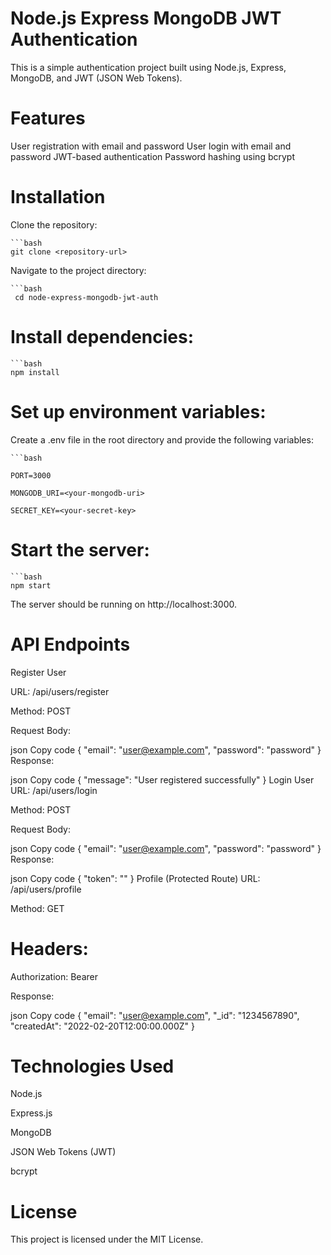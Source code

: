 # Node.js Express MongoDB JWT Authentication

This is a simple authentication project built using Node.js, Express, MongoDB, and JWT (JSON Web Tokens).

# Features
User registration with email and password
User login with email and password
JWT-based authentication
Password hashing using bcrypt

# Installation

Clone the repository:

    ```bash
    git clone <repository-url>


Navigate to the project directory:

    ```bash
     cd node-express-mongodb-jwt-auth


# Install dependencies:

    ```bash
    npm install


# Set up environment variables:

Create a .env file in the root directory and provide the following variables:


    ```bash 

    PORT=3000

    MONGODB_URI=<your-mongodb-uri>

    SECRET_KEY=<your-secret-key>


# Start the server:

    ```bash    
    npm start

The server should be running on http://localhost:3000.


# API Endpoints

Register User

URL: /api/users/register

Method: POST

Request Body:

json
Copy code
{
  "email": "user@example.com",
  "password": "password"
}
Response:

json
Copy code
{
  "message": "User registered successfully"
}
Login User
URL: /api/users/login

Method: POST

Request Body:

json
Copy code
{
  "email": "user@example.com",
  "password": "password"
}
Response:

json
Copy code
{
  "token": "<jwt-token>"
}
Profile (Protected Route)
URL: /api/users/profile

Method: GET

# Headers:

Authorization: Bearer <jwt-token>

Response:

json
Copy code
{
  "email": "user@example.com",
  "_id": "1234567890",
  "createdAt": "2022-02-20T12:00:00.000Z"
}

# Technologies Used

Node.js

Express.js

MongoDB

JSON Web Tokens (JWT)

bcrypt


# License
This project is licensed under the MIT License.

